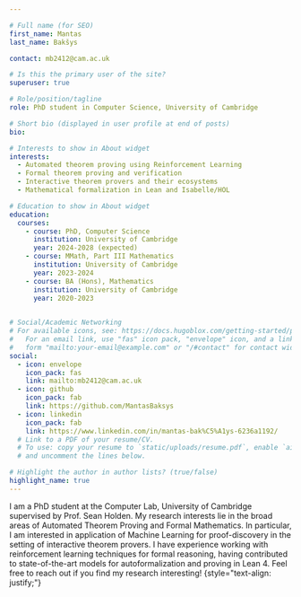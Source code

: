 ```yaml
---

# Full name (for SEO)
first_name: Mantas
last_name: Bakšys

contact: mb2412@cam.ac.uk

# Is this the primary user of the site?
superuser: true

# Role/position/tagline
role: PhD student in Computer Science, University of Cambridge

# Short bio (displayed in user profile at end of posts)
bio: 

# Interests to show in About widget
interests:
  - Automated theorem proving using Reinforcement Learning
  - Formal theorem proving and verification
  - Interactive theorem provers and their ecosystems
  - Mathematical formalization in Lean and Isabelle/HOL

# Education to show in About widget
education:
  courses:
    - course: PhD, Computer Science
      institution: University of Cambridge
      year: 2024-2028 (expected)
    - course: MMath, Part III Mathematics
      institution: University of Cambridge
      year: 2023-2024
    - course: BA (Hons), Mathematics
      institution: University of Cambridge
      year: 2020-2023
    

# Social/Academic Networking
# For available icons, see: https://docs.hugoblox.com/getting-started/page-builder/#icons
#   For an email link, use "fas" icon pack, "envelope" icon, and a link in the
#   form "mailto:your-email@example.com" or "/#contact" for contact widget.
social:
  - icon: envelope
    icon_pack: fas
    link: mailto:mb2412@cam.ac.uk
  - icon: github
    icon_pack: fab
    link: https://github.com/MantasBaksys
  - icon: linkedin
    icon_pack: fab
    link: https://www.linkedin.com/in/mantas-bak%C5%A1ys-6236a1192/
  # Link to a PDF of your resume/CV.
  # To use: copy your resume to `static/uploads/resume.pdf`, enable `ai` icons in `params.yaml`,
  # and uncomment the lines below.

# Highlight the author in author lists? (true/false)
highlight_name: true
---
```


I am a PhD student at the Computer Lab, University of Cambridge supervised by Prof. Sean Holden. My research interests lie in the broad areas of Automated Theorem Proving and Formal Mathematics. In particular, I am interested in application of Machine Learning for proof-discovery in the setting of interactive theorem provers. I have experience working with reinforcement learning techniques for formal reasoning, having contributed to state-of-the-art models for autoformalization and proving in Lean 4. Feel free to reach out if you find my research interesting!
{style="text-align: justify;"}
